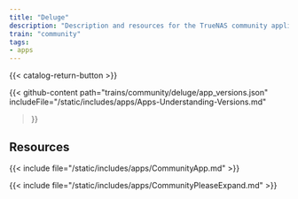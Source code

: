 ```yaml
---
title: "Deluge"
description: "Description and resources for the TrueNAS community application called Deluge."
train: "community"
tags:
- apps
---
```


{{< catalog-return-button >}}

{{< github-content 
    path="trains/community/deluge/app_versions.json"
	includeFile="/static/includes/apps/Apps-Understanding-Versions.md"
>}}

## Resources

{{< include file="/static/includes/apps/CommunityApp.md" >}}

{{< include file="/static/includes/apps/CommunityPleaseExpand.md" >}}

<!--
<div class="docs-sections">

{{< doc-card title="<appname> Deployments" link="/resources/"
descr="How to deploy and configure the <appname> app." >}}

</div>
-->
